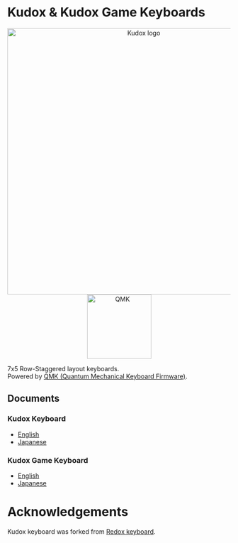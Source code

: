 # Kudox & Kudox Game Keyboards

<p align="center">
<img src="img/kudox.png" alt="Kudox logo" width="600"/>
<img src="img/qmk-badge-dark.png" alt="QMK" width="145"/>
</p>


7x5 Row-Staggered layout keyboards.  
Powered by [QMK (Quantum Mechanical Keyboard Firmware)](https://github.com/qmk/qmk_firmware).


## Documents

### Kudox Keyboard
- [English](./kudox/README.md)
- [Japanese](./kudox/README.ja.md)

### Kudox Game Keyboard
- [English](./kudox-game/README.md)
- [Japanese](./kudox-game/README.ja.md)


# Acknowledgements

Kudox keyboard was forked from [Redox keyboard](https://github.com/mattdibi/redox-keyboard).


